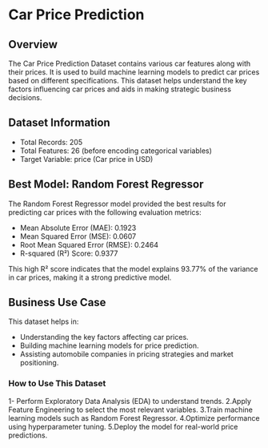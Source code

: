 # Car Price Prediction

## Overview

The Car Price Prediction Dataset contains various car features along with their prices. It is used to build machine learning models to predict car prices based on different specifications. This dataset helps understand the key factors influencing car prices and aids in making strategic business decisions.

## Dataset Information

- Total Records: 205
- Total Features: 26 (before encoding categorical variables)
- Target Variable: price (Car price in USD)

## Best Model: Random Forest Regressor

The Random Forest Regressor model provided the best results for predicting car prices with the following evaluation metrics:
- Mean Absolute Error (MAE): 0.1923
- Mean Squared Error (MSE): 0.0607
- Root Mean Squared Error (RMSE): 0.2464
- R-squared (R²) Score: 0.9377

This high R² score indicates that the model explains 93.77% of the variance in car prices, making it a strong predictive model.

## Business Use Case

This dataset helps in:
- Understanding the key factors affecting car prices.
- Building machine learning models for price prediction.
- Assisting automobile companies in pricing strategies and market positioning.

### How to Use This Dataset

1- Perform Exploratory Data Analysis (EDA) to understand trends.
2.Apply Feature Engineering to select the most relevant variables.
3.Train machine learning models such as Random Forest Regressor.
4.Optimize performance using hyperparameter tuning.
5.Deploy the model for real-world price predictions.
